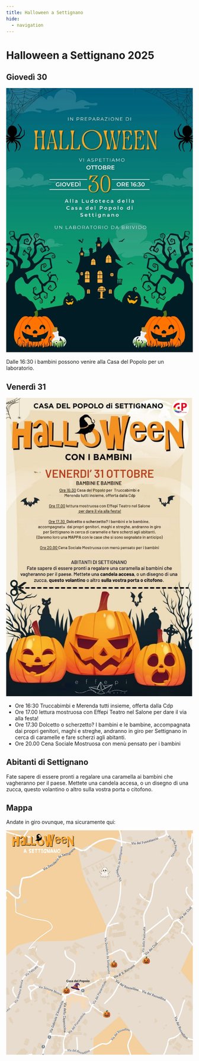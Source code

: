 ```yaml
---
title: Halloween a Settignano
hide:
  - navigation
---
```

# Halloween a Settignano 2025

## Giovedì 30

![volantino](assets/img/halloween/halloween-2025-lab.webp)

Dalle 16:30 i bambini possono venire alla Casa del Popolo per un laboratorio.

## Venerdì 31

![volantino](assets/img/halloween/halloween-2025.jpg)

- Ore 16:30 Truccabimbi e Merenda tutti insieme, offerta dalla Cdp
- Ore 17.00 lettura mostruosa con Effepi Teatro nel Salone per dare il via alla festa!
- Ore 17.30 Dolcetto o scherzetto? I bambini e le bambine, accompagnata dai propri genitori, maghi e streghe, andranno in giro per Settignano in cerca di caramelle e fare scherzi agli abitanti.
- Ore 20.00 Cena Sociale Mostruosa con menù pensato per i bambini

## Abitanti di Settignano
Fate sapere di essere pronti a regalare una caramella ai bambini che vagheranno per il paese. Mettete una candela accesa, o un disegno di una zucca, questo volantino o altro sulla vostra porta o citofono.

## Mappa
Andate in giro ovunque, ma sicuramente qui:

![mappa](assets/img/halloween/halloween-mappa-2025.jpg)

